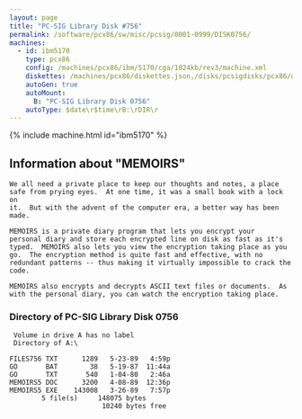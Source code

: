 ```yaml
---
layout: page
title: "PC-SIG Library Disk #756"
permalink: /software/pcx86/sw/misc/pcsig/0001-0999/DISK0756/
machines:
  - id: ibm5170
    type: pcx86
    config: /machines/pcx86/ibm/5170/cga/1024kb/rev3/machine.xml
    diskettes: /machines/pcx86/diskettes.json,/disks/pcsigdisks/pcx86/diskettes.json
    autoGen: true
    autoMount:
      B: "PC-SIG Library Disk 0756"
    autoType: $date\r$time\rB:\rDIR\r
---
```


{% include machine.html id="ibm5170" %}

## Information about "MEMOIRS"

    We all need a private place to keep our thoughts and notes, a place
    safe from prying eyes.  At one time, it was a small book with a lock on
    it.  But with the advent of the computer era, a better way has been
    made.
    
    MEMOIRS is a private diary program that lets you encrypt your
    personal diary and store each encrypted line on disk as fast as it's
    typed.  MEMOIRS also lets you view the encryption taking place as you
    go.  The encryption method is quite fast and effective, with no
    redundant patterns -- thus making it virtually impossible to crack the
    code.
    
    MEMOIRS also encrypts and decrypts ASCII text files or documents.  As
    with the personal diary, you can watch the encryption taking place.

### Directory of PC-SIG Library Disk 0756

     Volume in drive A has no label
     Directory of A:\

    FILES756 TXT      1289   5-23-89   4:59p
    GO       BAT        38   5-19-87  11:44a
    GO       TXT       540   1-04-80   2:46a
    MEMOIRS5 DOC      3200   4-08-89  12:36p
    MEMOIRS5 EXE    143008   3-26-89   7:57p
            5 file(s)     148075 bytes
                           10240 bytes free

